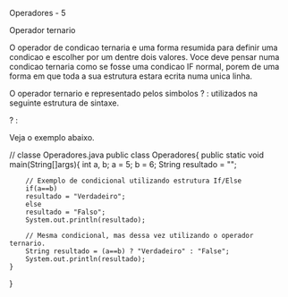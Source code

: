 
Operadores - 5

Operador ternario

O operador de condicao ternaria e uma forma resumida para definir uma condicao
e escolher por um dentre dois valores.
Voce deve pensar numa condicao ternaria como se fosse uma condicao IF normal,
porem de uma forma em que toda a sua estrutura estara ecrita numa unica linha.

O operador ternario e representado pelos simbolos ? : utilizados na seguinte estrutura de sintaxe.

<Expressao Condicional> ? <Caso condicao seja true> : <Caso condicao seja false>


Veja o exemplo abaixo.

// classe Operadores.java
public class Operadores{
    public static void main(String[]args){
        int a, b;
        a = 5;
        b = 6;
        String resultado = "";

        // Exemplo de condicional utilizando estrutura If/Else
        if(a==b)
        resultado = "Verdadeiro";
        else
        resultado = "Falso";
        System.out.println(resultado);

        // Mesma condicional, mas dessa vez utilizando o operador ternario.
        String resultado = (a==b) ? "Verdadeiro" : "False";
        System.out.println(resultado);
    }
}

